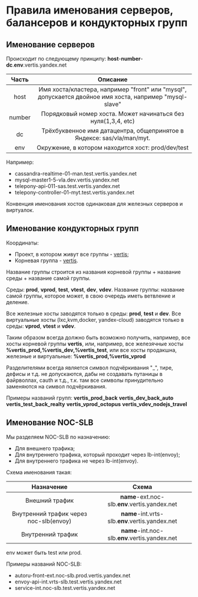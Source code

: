 # Правила именования серверов, балансеров и кондукторных групп

## Именование серверов

Происходит по следующему принципу:
**host**-**number**-**dc**.**env**.vertis.yandex.net

Часть | Описание
:---: | :---:
host | Имя хоста/кластера, например "front" или "mysql", допускается двойное имя хоста, например "mysql-slave"
number | Порядковый номер хоста. Может начинаться без нуля(1,3,4, etc)
dc | Трёхбуквенное имя датацентра, общепринятое в Яндексе: sas/vla/man/myt.
env | Окружение, в котором находится хост: prod/dev/test

Например:

* cassandra-realtime-01-man.test.vertis.yandex.net
* mysql-master1-5-vla.dev.vertis.yandex.net
* telepony-api-011-sas.test.vertis.yandex.net
* telepony-controller-01-myt.test.vertis.yandex.net

Конвенция именования хостов одинаковая для железных серверов и виртуалок.


## Именование кондукторных групп

Координаты:

* Проект, в котором живут все группы - [vertis](https://c.yandex-team.ru/projects/vertis/);
* Корневая группа - [vertis](https://c.yandex-team.ru/groups/vertis).

Название группы строится из названия корневой группы + название среды + название самой группы.

Среды: **prod**, **vprod**, **test**, **vtest**, **dev**, **vdev**.
Название группы: название самой группы, которое может, в свою очередь иметь ветвление и деление.

Все железные хосты заводятся только в среды: **prod**, **test** и **dev**.
Все виртуальные хосты (lxc,kvm,docker, yandex-cloud) заводятся только в среды: **vprod**, **vtest** и **vdev**.

Таким образом всегда должно быть возможно получить, например, все хосты корневой группы **vertis**, или, например,
все железячные хосты **%vertis_prod,%vertis_dev,%vertis_test**, или все хосты продакшна, железные и виртуальные: **%vertis_prod,%vertis_vprod**

Разделителями всегда является символ подчёркивания "_", тире, дефисы и т.д. не допускаются, дабы не создавать путаницы в файрволлах, cauth и т.д.,
т.к. там все символы принудительно заменяются на символ подчёркивания.

Примеры названий групп:
**vertis_prod_back**
**vertis_dev_back_auto**
**vertis_test_back_realty**
**vertis_vprod_octopus**
**vertis_vdev_nodejs_travel**

## Именование NOC-SLB

Мы разделяем NOC-SLB по назначению:

* Для внешнего трафика;
* Для внутреннего трафика, который проходит через lb-int(envoy);
* Для внутреннего трафика не через lb-int(envoy).

Схема именования такая:

Назначение | Схема
:---: | :---:
Внешний трафик | **name**-ext.noc-slb.**env**.vertis.yandex.net
Внутренний трафик через noc-slb(envoy) | **name**-int.vrts-slb.**env**.vertis.yandex.net
Внутренний трафик | **name**-int.noc-slb.**env**.vertis.yandex.net

env может быть test или prod.

Примеры названий NOC-SLB:

* autoru-front-ext.noc-slb.prod.vertis.yandex.net
* envoy-api-int.vrts-slb.test.vertis.yandex.net
* service-int.noc-slb.test.vertis.yandex.net
